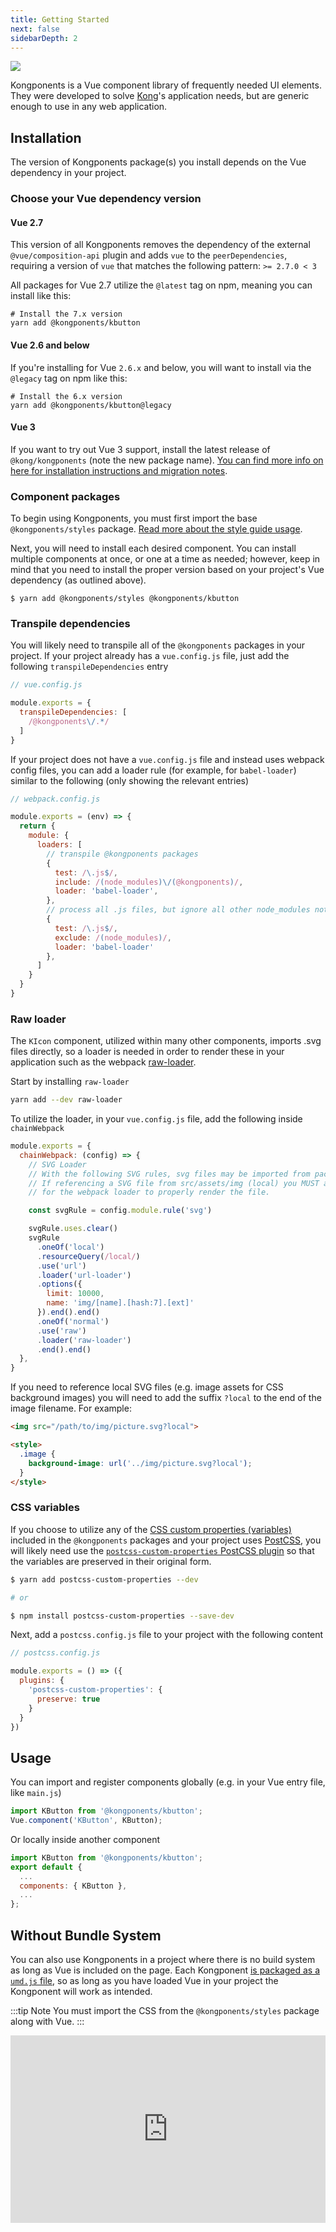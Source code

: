 ```yaml
---
title: Getting Started
next: false
sidebarDepth: 2
---
```


<img src="../kongponents-logo.jpg" />

Kongponents is a Vue component library of frequently needed UI elements. They were developed to solve [Kong](https://konghq.com)'s application needs, but are generic enough to use in any web application.

## Installation

The version of Kongponents package(s) you install depends on the Vue dependency in your project.

### Choose your Vue dependency version

#### Vue 2.7

This version of all Kongponents removes the dependency of the external `@vue/composition-api` plugin and adds `vue` to the `peerDependencies`, requiring a version of `vue` that matches the following pattern: `>= 2.7.0 < 3`

All packages for Vue 2.7 utilize the `@latest` tag on npm, meaning you can install like this:

```shell
# Install the 7.x version
yarn add @kongponents/kbutton
```

#### Vue 2.6 and below

If you're installing for Vue `2.6.x` and below, you will want to install via the `@legacy` tag on npm like this:

```shell
# Install the 6.x version
yarn add @kongponents/kbutton@legacy
```

#### Vue 3

If you want to try out Vue 3 support, install the latest release of `@kong/kongponents` (note the new package name). [You can find more info on here for installation instructions and migration notes](https://kongponents.konghq.com/#installation).

### Component packages

To begin using Kongponents, you must first import the base `@kongponents/styles` package. [Read more about the style guide usage](./style-guide/usage.md).

Next, you will need to install each desired component. You can install multiple components at once, or one at a time as needed; however, keep in mind that you need to install the proper version based on your project's Vue dependency (as outlined above).

```shell
$ yarn add @kongponents/styles @kongponents/kbutton
```

### Transpile dependencies

You will likely need to transpile all of the `@kongponents` packages in your project. If your project already has a `vue.config.js` file, just add the following `transpileDependencies` entry

```js
// vue.config.js

module.exports = {
  transpileDependencies: [
    /@kongponents\/.*/
  ]
}
```

If your project does not have a `vue.config.js` file and instead uses webpack config files, you can add a loader rule (for example, for `babel-loader`) similar to the following (only showing the relevant entries)

```js
// webpack.config.js

module.exports = (env) => {
  return {
    module: {
      loaders: [
        // transpile @kongponents packages
        {
          test: /\.js$/,
          include: /(node_modules)\/(@kongponents)/,
          loader: 'babel-loader',
        },
        // process all .js files, but ignore all other node_modules not listed above
        {
          test: /\.js$/,
          exclude: /(node_modules)/,
          loader: 'babel-loader'
        },
      ]
    }
  }
}
```

### Raw loader

The `KIcon` component, utilized within many other components, imports .svg files directly, so a loader is needed in order to render these in your application such as the webpack [raw-loader](https://webpack.js.org/loaders/raw-loader/).

Start by installing `raw-loader`

```sh
yarn add --dev raw-loader
```

To utilize the loader, in your `vue.config.js` file, add the following inside `chainWebpack`

```js
module.exports = {
  chainWebpack: (config) => {
    // SVG Loader
    // With the following SVG rules, svg files may be imported from packages, Vue, etc. normally.
    // If referencing a SVG file from src/assets/img (local) you MUST add '.svg?local' suffix to the file path
    // for the webpack loader to properly render the file.

    const svgRule = config.module.rule('svg')

    svgRule.uses.clear()
    svgRule
      .oneOf('local')
      .resourceQuery(/local/)
      .use('url')
      .loader('url-loader')
      .options({
        limit: 10000,
        name: 'img/[name].[hash:7].[ext]'
      }).end().end()
      .oneOf('normal')
      .use('raw')
      .loader('raw-loader')
      .end().end()
  },
}
```

If you need to reference local SVG files (e.g. image assets for CSS background images) you will need to add the suffix `?local` to the end of the image filename. For example:

```html
<img src="/path/to/img/picture.svg?local">

<style>
  .image {
    background-image: url('../img/picture.svg?local');
  }
</style>
```

### CSS variables

If you choose to utilize any of the [CSS custom properties (variables)](https://developer.mozilla.org/en-US/docs/Web/CSS/Using_CSS_custom_properties) included in the `@kongponents` packages and your project uses [PostCSS](https://postcss.org/), you will likely need use the [`postcss-custom-properties` PostCSS plugin](https://github.com/postcss/postcss-custom-properties) so that the variables are preserved in their original form.

```sh
$ yarn add postcss-custom-properties --dev

# or

$ npm install postcss-custom-properties --save-dev
```

Next, add a `postcss.config.js` file to your project with the following content

```js
// postcss.config.js

module.exports = () => ({
  plugins: {
    'postcss-custom-properties': {
      preserve: true
    }
  }
})
```

## Usage

You can import and register components globally (e.g. in your Vue entry file, like `main.js`)

```js
import KButton from '@kongponents/kbutton';
Vue.component('KButton', KButton);
```

Or locally inside another component

```js
import KButton from '@kongponents/kbutton';
export default {
  ...
  components: { KButton },
  ...
};
```

## Without Bundle System

You can also use Kongponents in a project where there is no build system as long as Vue is included on the page. Each Kongponent [is packaged as a `umd.js` file](https://cli.vuejs.org/guide/build-targets.html#library), so as long as you have loaded Vue in your project the Kongponent will work as intended.

:::tip Note
You must import the CSS from the `@kongponents/styles` package along with Vue.
:::

<iframe width="100%" height="300" style="width: 100%;" scrolling="no" title="Vue 2 with Kongponents" src="https://codepen.io/adamdehaven/embed/RwLVQLw?default-tab=html%2Cresult" frameborder="no" loading="lazy" allowtransparency="true" allowfullscreen="true">
  See the Pen <a href="https://codepen.io/adamdehaven/pen/RwLVQLw">
  Vue 2 with Kongponents</a> by Adam DeHaven (<a href="https://codepen.io/adamdehaven">@adamdehaven</a>)
  on <a href="https://codepen.io">CodePen</a>.
</iframe>
